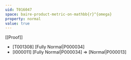 ```yaml
---
uid: T016047
space: baire-product-metric-on-mathbb{r}^{omega}
property: normal
value: true
---
```

[[Proof]]

* [T001308] [Fully Normal|P000034]
* [I000011] [Fully Normal|P000034] => [Normal|P000013]

